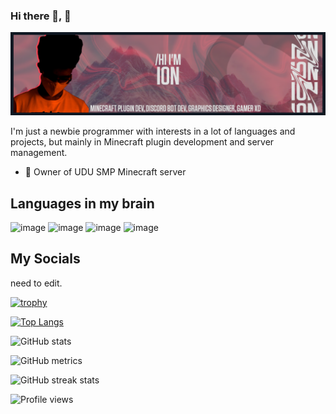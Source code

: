 ### Hi there 👋, 👀
![](https://raw.githubusercontent.com/captainion2119/captainion2119/b7690092be4d5209506de416fa45b86e5a40bd51/media/banner.png)

I'm just a newbie programmer with interests in a lot of languages and projects, but mainly in Minecraft plugin development and server management.

- 🔭 Owner of UDU SMP Minecraft server

## Languages in my brain
![image](https://img.shields.io/badge/C%23-239120?style=for-the-badge&logo=c-sharp&logoColor=white) ![image](https://img.shields.io/badge/Java-ED8B00?style=for-the-badge&logo=java&logoColor=white) ![image](https://img.shields.io/badge/Lua-2C2D72?style=for-the-badge&logo=lua&logoColor=white) ![image](https://img.shields.io/badge/Python-FFD43B?style=for-the-badge&logo=python&logoColor=blue) 

## My Socials
need to edit.

[![trophy](https://github-profile-trophy.vercel.app/?username=captainion2119)](https://github.com/ryo-ma/github-profile-trophy)

[![Top Langs](https://github-readme-stats.vercel.app/api/top-langs/?username=captainion2119)](https://github.com/anuraghazra/github-readme-stats)

![GitHub stats](https://github-readme-stats.vercel.app/api?username=captainion2119&show_icons=true)  

![GitHub metrics](https://metrics.lecoq.io/captainion2119)  

![GitHub streak stats](https://github-readme-streak-stats.herokuapp.com/?user=captainion2119)  

![Profile views](https://gpvc.arturio.dev/captainion2119)  
